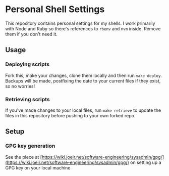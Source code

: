 # Personal Shell Settings

This repository contains personal settings for my shells. I work primarily with Node and Ruby so there's references to `rbenv` and `nvm` inside. Remove them if you don't need it.

## Usage

### Deploying scripts

Fork this, make your changes, clone them locally and then run `make deploy`. Backups will be made, postfixing the date to your current files if they exist, so no worries!

### Retrieving scripts

If you've made changes to your local files, run `make retrieve` to update the files in this repository before pushing to your own forked repo.

## Setup

### GPG key generation

See the piece at [https://wiki.joeir.net/software-engineering/sysadmin/gpg/](https://wiki.joeir.net/software-engineering/sysadmin/gpg/) on setting up a GPG key on your local machine

